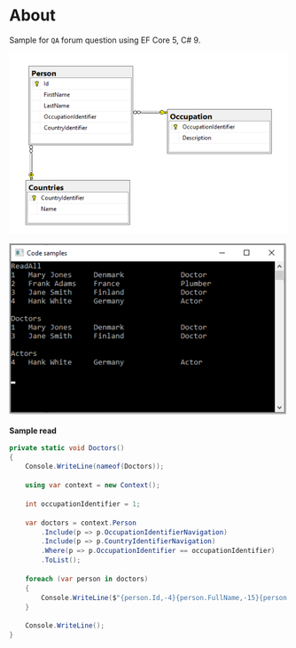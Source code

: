 ﻿# About

Sample for `QA` forum question using EF Core 5, C# 9.

![Schema](assets/schema.png)

![Figure1](assets/figure1.png)

**Sample read**

```csharp
private static void Doctors()
{
    Console.WriteLine(nameof(Doctors));

    using var context = new Context();

    int occupationIdentifier = 1;

    var doctors = context.Person
        .Include(p => p.OccupationIdentifierNavigation)
        .Include(p => p.CountryIdentifierNavigation)
        .Where(p => p.OccupationIdentifier == occupationIdentifier)
        .ToList();

    foreach (var person in doctors)
    {
        Console.WriteLine($"{person.Id,-4}{person.FullName,-15}{person.CountryIdentifierNavigation.Name,-20}{person.OccupationIdentifierNavigation.Description}");
    }

    Console.WriteLine();
}
```